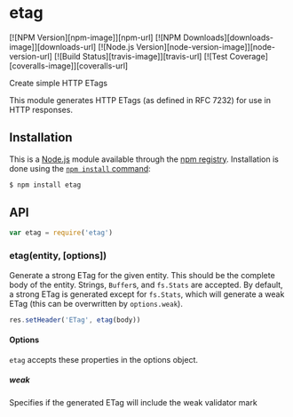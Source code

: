 # etag

[![NPM Version][npm-image]][npm-url]
[![NPM Downloads][downloads-image]][downloads-url]
[![Node.js Version][node-version-image]][node-version-url]
[![Build Status][travis-image]][travis-url]
[![Test Coverage][coveralls-image]][coveralls-url]

Create simple HTTP ETags

This module generates HTTP ETags (as defined in RFC 7232) for use in
HTTP responses.

## Installation

This is a [Node.js](https://nodejs.org/en/) module available through the
[npm registry](https://www.npmjs.com/). Installation is done using the
[`npm install` command](https://docs.npmjs.com/getting-started/installing-npm-packages-locally):

```sh
$ npm install etag
```

## API

<!-- eslint-disable no-unused-vars -->

```js
var etag = require('etag')
```

### etag(entity, [options])

Generate a strong ETag for the given entity. This should be the complete
body of the entity. Strings, `Buffer`s, and `fs.Stats` are accepted. By
default, a strong ETag is generated except for `fs.Stats`, which will
generate a weak ETag (this can be overwritten by `options.weak`).

<!-- eslint-disable no-undef -->

```js
res.setHeader('ETag', etag(body))
```

#### Options

`etag` accepts these properties in the options object.

##### weak

Specifies if the generated ETag will include the weak validator mark